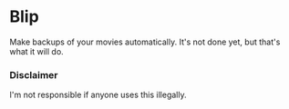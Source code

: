 # Blip

Make backups of your movies automatically. It's not done yet, but that's what it
will do.

### Disclaimer
I'm not responsible if anyone uses this illegally.
